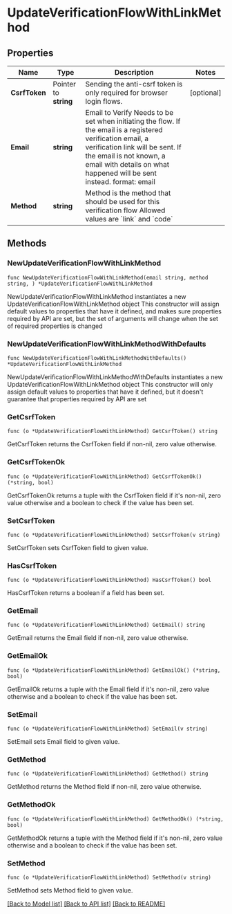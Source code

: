 # UpdateVerificationFlowWithLinkMethod

## Properties

Name | Type | Description | Notes
------------ | ------------- | ------------- | -------------
**CsrfToken** | Pointer to **string** | Sending the anti-csrf token is only required for browser login flows. | [optional] 
**Email** | **string** | Email to Verify  Needs to be set when initiating the flow. If the email is a registered verification email, a verification link will be sent. If the email is not known, a email with details on what happened will be sent instead.  format: email | 
**Method** | **string** | Method is the method that should be used for this verification flow  Allowed values are &#x60;link&#x60; and &#x60;code&#x60; | 

## Methods

### NewUpdateVerificationFlowWithLinkMethod

`func NewUpdateVerificationFlowWithLinkMethod(email string, method string, ) *UpdateVerificationFlowWithLinkMethod`

NewUpdateVerificationFlowWithLinkMethod instantiates a new UpdateVerificationFlowWithLinkMethod object
This constructor will assign default values to properties that have it defined,
and makes sure properties required by API are set, but the set of arguments
will change when the set of required properties is changed

### NewUpdateVerificationFlowWithLinkMethodWithDefaults

`func NewUpdateVerificationFlowWithLinkMethodWithDefaults() *UpdateVerificationFlowWithLinkMethod`

NewUpdateVerificationFlowWithLinkMethodWithDefaults instantiates a new UpdateVerificationFlowWithLinkMethod object
This constructor will only assign default values to properties that have it defined,
but it doesn't guarantee that properties required by API are set

### GetCsrfToken

`func (o *UpdateVerificationFlowWithLinkMethod) GetCsrfToken() string`

GetCsrfToken returns the CsrfToken field if non-nil, zero value otherwise.

### GetCsrfTokenOk

`func (o *UpdateVerificationFlowWithLinkMethod) GetCsrfTokenOk() (*string, bool)`

GetCsrfTokenOk returns a tuple with the CsrfToken field if it's non-nil, zero value otherwise
and a boolean to check if the value has been set.

### SetCsrfToken

`func (o *UpdateVerificationFlowWithLinkMethod) SetCsrfToken(v string)`

SetCsrfToken sets CsrfToken field to given value.

### HasCsrfToken

`func (o *UpdateVerificationFlowWithLinkMethod) HasCsrfToken() bool`

HasCsrfToken returns a boolean if a field has been set.

### GetEmail

`func (o *UpdateVerificationFlowWithLinkMethod) GetEmail() string`

GetEmail returns the Email field if non-nil, zero value otherwise.

### GetEmailOk

`func (o *UpdateVerificationFlowWithLinkMethod) GetEmailOk() (*string, bool)`

GetEmailOk returns a tuple with the Email field if it's non-nil, zero value otherwise
and a boolean to check if the value has been set.

### SetEmail

`func (o *UpdateVerificationFlowWithLinkMethod) SetEmail(v string)`

SetEmail sets Email field to given value.


### GetMethod

`func (o *UpdateVerificationFlowWithLinkMethod) GetMethod() string`

GetMethod returns the Method field if non-nil, zero value otherwise.

### GetMethodOk

`func (o *UpdateVerificationFlowWithLinkMethod) GetMethodOk() (*string, bool)`

GetMethodOk returns a tuple with the Method field if it's non-nil, zero value otherwise
and a boolean to check if the value has been set.

### SetMethod

`func (o *UpdateVerificationFlowWithLinkMethod) SetMethod(v string)`

SetMethod sets Method field to given value.



[[Back to Model list]](../README.md#documentation-for-models) [[Back to API list]](../README.md#documentation-for-api-endpoints) [[Back to README]](../README.md)


